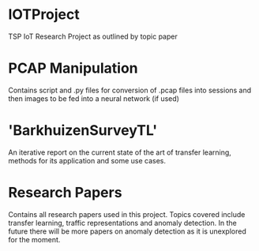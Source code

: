 # IOTProject
TSP IoT Research Project as outlined by topic paper

# PCAP Manipulation
Contains script and .py files for conversion of .pcap files into sessions and then images to be fed into a neural network (if used)

# 'BarkhuizenSurveyTL'
An iterative report on the current state of the art of transfer learning, methods for its application and some use cases.

# Research Papers
Contains all research papers used in this project. Topics covered include transfer learning, traffic representations and anomaly detection. In the future there will be more papers on anomaly detection as it is unexplored for the moment.
